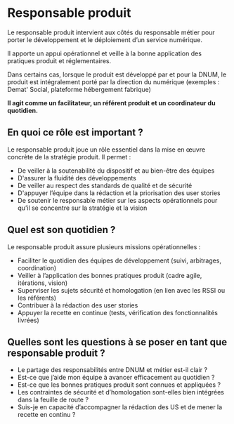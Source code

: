 # Responsable produit

Le responsable produit intervient aux côtés du responsable métier pour porter le développement et le déploiement d’un service numérique.

Il apporte un appui opérationnel et veille à la bonne application des pratiques produit et réglementaires.

Dans certains cas, lorsque le produit est développé par et pour la DNUM, le produit est intégralement porté par la direction du numérique (exemples : Demat' Social, plateforme hébergement fabrique)

**Il agit comme un facilitateur, un référent produit et un coordinateur du quotidien.**

## En quoi ce rôle est important ?

Le responsable produit joue un rôle essentiel dans la mise en œuvre concrète de la stratégie produit. Il permet :
* De veiller à la soutenabilité du dispositif et au bien-être des équipes
* D'assurer la fluidité des développements
* De veiller au respect des standards de qualité et de sécurité
* D'appuyer l’équipe dans la rédaction et la priorisation des user stories
* De soutenir le responsable métier sur les aspects opérationnels pour qu’il se concentre sur la stratégie et la vision

## Quel est son quotidien ?

Le responsable produit assure plusieurs missions opérationnelles :

* Faciliter le quotidien des équipes de développement (suivi, arbitrages, coordination)
* Veiller à l’application des bonnes pratiques produit (cadre agile, itérations, vision)
* Superviser les sujets sécurité et homologation (en lien avec les RSSI ou les référents)
* Contribuer à la rédaction des user stories
* Appuyer la recette en continue (tests, vérification des fonctionnalités livrées)

## Quelles sont les questions à se poser en tant que responsable produit ?

* Le partage des responsabilités entre DNUM et métier est-il clair ?
* Est-ce que j’aide mon équipe à avancer efficacement au quotidien ?
* Est-ce que les bonnes pratiques produit sont connues et appliquées ?
* Les contraintes de sécurité et d’homologation sont-elles bien intégrées dans la feuille de route ?
* Suis-je en capacité d’accompagner la rédaction des US et de mener la recette en continu ?
